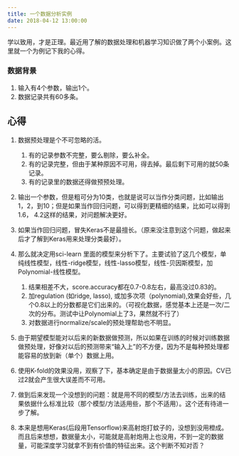 ```yaml
---
title: 一个数据分析实例
date: 2018-04-12 13:00:00
---
```


 学以致用，才是正理。最近用了解的数据处理和机器学习知识做了两个小案例。这里就一个为例记下我的心得。

 ### 数据背景
 1. 输入有4个参数，输出1个。 
 2. 数据记录共有60多条。

 ## 心得
 1. 数据预处理是个不可忽略的活。
    1. 有的记录参数不完整，要么剔除，要么补全。
    2. 有的记录完整，但由于某种原因不可用，得去掉。最后剩下可用的就50条记录。
    3. 有的记录里的数据还得做预预处理。

2. 输出一个参数，但是粗可分为10类，也就是说可以当作分类问题，比如输出1，2，到10；但是如果当作回归问题，可以得到更精细的结果，比如可以得到1.6， 4.2这样的结果，对问题解决更好。

3. 如果当作回归问题，冒失Keras不是最擅长。（原来没注意到这个问题，做起来后才了解到Keras用来处理分类最好）。

4. 那么就决定用sci-learn 里面的模型来分析下了。主要试验了这几个模型，单纯线性模型，线性-ridge模型，线性-lasso模型，线性-贝因斯模型，加Polynomial-线性模型。
    1. 结果相差不大，score.accuracy都在0.7-0.8左右，最高没过0.83的。
    2. 加regulation (如ridge, lasso), 或加多次项（polynomial),效果会好些，几个0.8以上的分数都是它们出来的。（可视化数据，感觉基本上还是一次/二次的分布。测试中让Polynomial上了3，果然就不行了）
    3. 对数据进行normalize/scale的预处理帮助也不明显。

5. 由于期望模型能对以后来的新数据做预测，所以如果在训练的时候对训练数据做预处理，好像对以后的预测带来“输入上”的不方便，因为不是每种预处理都能容易的放到新（单个）数据上用。

6. 使用K-fold的效果没用，观察了下，基本确定是由于数据量太小的原因。CV已过2就会产生很大误差而不可用。

7. 做到后来发现一个没想到的问题：就是用不同的模型/方法去训练，出来的结果依据什么标准比较（那个模型/方法适用些，那个不适用）。这个还有待进一步了解。

8. 本来是想用Keras(后段用Tensorflow)来高射炮打蚊子的，没想到没用橙成。而且后来想想，数据量太小，可能就是高射炮用上也没用，不到一定的数据量，可能深度学习就拿不到有价值的特征出来。这个判断不知对否？